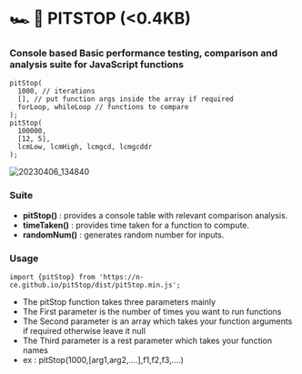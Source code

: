 # 🏎️ 💨 PITSTOP (<0.4KB)
### Console based Basic performance testing, comparison and analysis suite for JavaScript functions
```
pitStop(
  1000, // iterations
  [], // put function args inside the array if required
  forLoop, whileLoop // functions to compare
);
pitStop(
  100000,
  [12, 5],
  lcmLow, lcmHigh, lcmgcd, lcmgcddr
);
```
![20230406_134840](https://user-images.githubusercontent.com/69345507/230317578-c569211b-d87c-479c-8b22-5fdb6843e3a0.jpg)


### Suite
  - **pitStop()** : provides a console table with relevant comparison analysis.
  - **timeTaken()** : provides time taken for a function to compute.
  - **randomNum()** : generates random number for inputs.

### Usage
 ```
 import {pitStop} from 'https://n-ce.github.io/pitStop/dist/pitStop.min.js';
 ```
 - The pitStop function takes three parameters mainly
 - The First parameter is the number of times you want to run functions
 - The Second parameter is an array which takes your function arguments if required otherwise leave it null
 - The Third parameter is a rest parameter which takes your function names
 - ex : pitStop(1000,[arg1,arg2,....],f1,f2,f3,....)


